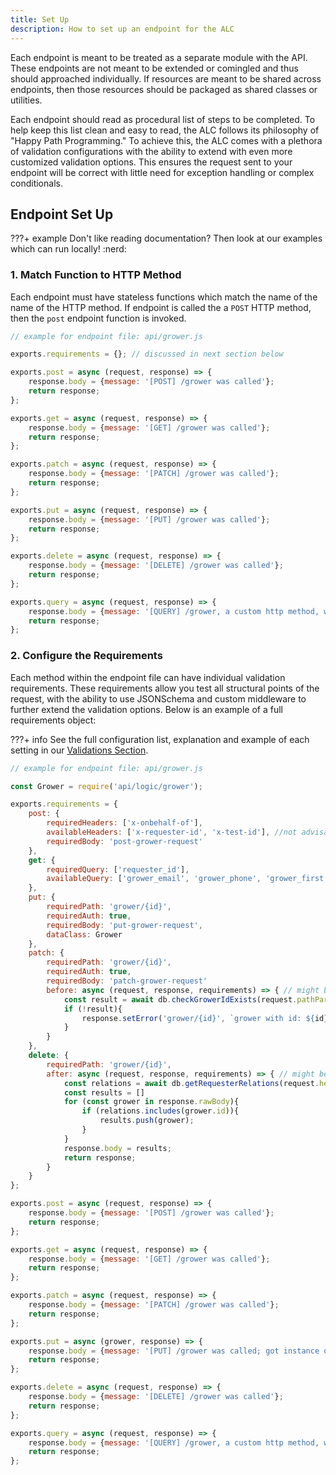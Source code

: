 ```yaml
---
title: Set Up
description: How to set up an endpoint for the ALC
---
```


Each endpoint is meant to be treated as a separate module with the API. These endpoints are not meant to be extended or comingled and thus should approached individually. If resources are meant to be shared across endpoints, then those resources should be packaged as shared classes or utilities.

Each endpoint should read as procedural list of steps to be completed. To help keep this list clean and easy to read, the ALC follows its philosophy of "Happy Path Programming." To achieve this, the ALC comes with a plethora of validation configurations with the ability to extend with even more customized validation options. This ensures the request sent to your endpoint will be correct with little need for exception handling or complex conditionals.

## Endpoint Set Up

???+ example
    Don't like reading documentation? Then look at our examples which can run locally! :nerd:

### 1. Match Function to HTTP Method

Each endpoint must have stateless functions which match the name of the name of the HTTP method. If endpoint is called the a `POST` HTTP method, then the `post` endpoint function is invoked.

```js
// example for endpoint file: api/grower.js

exports.requirements = {}; // discussed in next section below

exports.post = async (request, response) => {
    response.body = {message: '[POST] /grower was called'};
    return response;
};

exports.get = async (request, response) => {
    response.body = {message: '[GET] /grower was called'};
    return response;
};

exports.patch = async (request, response) => {
    response.body = {message: '[PATCH] /grower was called'};
    return response;
};

exports.put = async (request, response) => {
    response.body = {message: '[PUT] /grower was called'};
    return response;
};

exports.delete = async (request, response) => {
    response.body = {message: '[DELETE] /grower was called'};
    return response;
};

exports.query = async (request, response) => {
    response.body = {message: '[QUERY] /grower, a custom http method, was called'};
    return response;
};
```

### 2. Configure the Requirements

Each method within the endpoint file can have individual validation requirements. These requirements allow you test all structural points of the request, with the ability to use JSONSchema and custom middleware to further extend the validation options. Below is an example of a full requirements object:

???+ info
    See the full configuration list, explanation and example of each setting in our [Validations Section]({{web.url}}/node/apigateway/endpoint/configurations/).

```js
// example for endpoint file: api/grower.js

const Grower = require('api/logic/grower');

exports.requirements = {
    post: {
        requiredHeaders: ['x-onbehalf-of'],
        availableHeaders: ['x-requester-id', 'x-test-id'], //not advisable to use; too strict
        requiredBody: 'post-grower-request'
    },
    get: {
        requiredQuery: ['requester_id'],
        availableQuery: ['grower_email', 'grower_phone', 'grower_first', 'grower_last'],
    },
    put: {
        requiredPath: 'grower/{id}',
        requiredAuth: true,
        requiredBody: 'put-grower-request',
        dataClass: Grower
    },
    patch: {
        requiredPath: 'grower/{id}',
        requiredAuth: true,
        requiredBody: 'patch-grower-request'
        before: async (request, response, requirements) => { // might be cleaner to put this in a separate file and call in context.
            const result = await db.checkGrowerIdExists(request.pathParams.id);
            if (!result){
                response.setError('grower/{id}', `grower with id: ${id} does not exist.`);
            }
        }
    },
    delete: {
        requiredPath: 'grower/{id}',
        after: async (request, response, requirements) => { // might be cleaner to put this in a separate file and call in context.
            const relations = await db.getRequesterRelations(request.headers['x-requester-id']);
            const results = []
            for (const grower in response.rawBody){
                if (relations.includes(grower.id)){
                    results.push(grower);
                }
            }
            response.body = results;
            return response;
        }
    }
};

exports.post = async (request, response) => {
    response.body = {message: '[POST] /grower was called'};
    return response;
};

exports.get = async (request, response) => {
    response.body = {message: '[GET] /grower was called'};
    return response;
};

exports.patch = async (request, response) => {
    response.body = {message: '[PATCH] /grower was called'};
    return response;
};

exports.put = async (grower, response) => {
    response.body = {message: '[PUT] /grower was called; got instance of grower instead of request'};
    return response;
};

exports.delete = async (request, response) => {
    response.body = {message: '[DELETE] /grower was called'};
    return response;
};

exports.query = async (request, response) => {
    response.body = {message: '[QUERY] /grower, a custom http method, was called'};
    return response;
};
```
